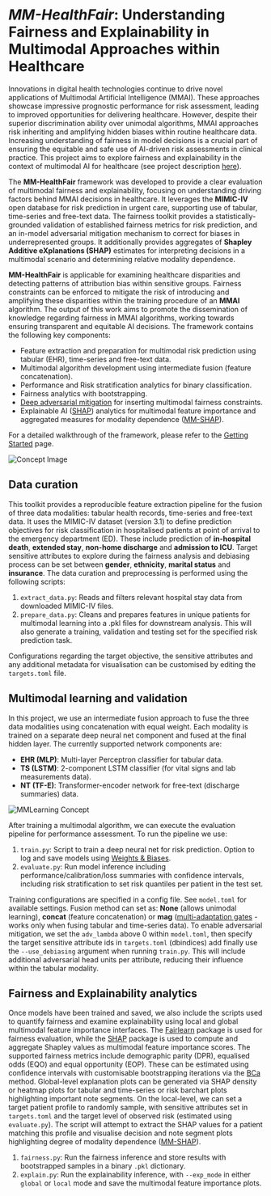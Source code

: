 # *MM-HealthFair*: Understanding Fairness and Explainability in Multimodal Approaches within Healthcare

Innovations in digital health technologies continue to drive novel applications of Multimodal Artificial Intelligence (MMAI). These approaches showcase impressive prognostic performance for risk assessment, leading to improved opportunities for delivering healthcare. However, despite their superior discrimination ability over unimodal algorithms, MMAI approaches risk inheriting and amplifying hidden biases within routine healthcare data. Increasing understanding of fairness in model decisions is a crucial part of ensuring the equitable and safe use of AI-driven risk assessments in clinical practice. This project aims to explore fairness and explainability in the context of multimodal AI for healthcare (see project description [here](https://nhsx.github.io/nhsx-internship-projects/advances-modalities-explainability/)).

The **MM-HealthFair** framework was developed to provide a clear evaluation of multimodal fairness and explainability, focusing on understanding driving factors behind MMAI decisions in healthcare. It leverages the **MIMIC-IV** open database for risk prediction in urgent care, supporting use of tabular, time-series and free-text data. The fairness toolkit provides a statistically-grounded validation of established fairness metrics for risk prediction, and an in-model adversarial mitigation mechanism to correct for biases in underrepresented groups. It additionally provides aggregates of **Shapley Additive eXplanations (SHAP)** estimates for interpreting decisions in a multimodal scenario and determining relative modality dependence.
    
**MM-HealthFair** is applicable for examining healthcare disparities and detecting patterns of attribution bias within sensitive groups. Fairness constraints can be enforced to mitigate the risk of introducing and amplifying these disparities within the training procedure of an **MMAI** algorithm. The output of this work aims to promote the dissemination of knowledge regarding fairness in MMAI algorithms, working towards ensuring transparent and equitable AI decisions. The framework contains the following key components:
- Feature extraction and preparation for multimodal risk prediction using tabular (EHR), time-series and free-text data.
- Multimodal algorithm development using intermediate fusion (feature concatenation).
- Performance and Risk stratification analytics for binary classification.
- Fairness analytics with bootstrapping.
- [Deep adversarial mitigation](https://arxiv.org/abs/1801.07593) for inserting multimodal fairness constraints.
- Explainable AI ([SHAP](https://shap.readthedocs.io/en/latest/)) analytics for multimodal feature importance and aggregated measures for modality dependence ([MM-SHAP](https://github.com/Heidelberg-NLP/MM-SHAP/blob/main/)).

For a detailed walkthrough of the framework, please refer to the [Getting Started](https://github.com/nhsengland/mm-healthfair/blob/main/docs/getting_started.md) page.

![Concept Image](https://raw.githubusercontent.com/nhsengland/mm-healthfair/refs/heads/main/report/NHSE%20MMFair%20Concept.png)

## Data curation

This toolkit provides a reproducible feature extraction pipeline for the fusion of three data modalities: tabular health records, time-series and free-text data. It uses the MIMIC-IV dataset (version 3.1) to define prediction objectives for risk classification in hospitalised patients at point of arrival to the emergency department (ED). These include prediction of **in-hospital death**, **extended stay**, **non-home discharge** and **admission to ICU**. Target sensitive attributes to explore during the fairness analysis and debiasing process can be set between **gender**, **ethnicity**, **marital status** and **insurance**. The data curation and preprocessing is performed using the following scripts:

1. `extract_data.py`: Reads and filters relevant hospital stay data from downloaded MIMIC-IV files.
2. `prepare_data.py`: Cleans and prepares features in unique patients for multimodal learning into a .pkl files for downstream analysis. This will also generate a training, validation and testing set for the specified risk prediction task.

Configurations regarding the target objective, the sensitive attributes and any additional metadata for visualisation can be customised by editing the `targets.toml` file.

## Multimodal learning and validation
In this project, we use an intermediate fusion approach to fuse the three data modalities using concatenation with equal weight. Each modality is trained on a separate deep neural net component and fused at the final hidden layer. The currently supported network components are:
- **EHR (MLP)**: Multi-layer Perceptron classifier for tabular data.
- **TS (LSTM)**: 2-component LSTM classifier (for vital signs and lab measurements data).
- **NT (TF-E)**: Transformer-encoder network for free-text (discharge summaries) data.

![MMLearning Concept](https://raw.githubusercontent.com/nhsengland/mm-healthfair/refs/heads/main/report/MMHealthFair%20Components.png)

After training a multimodal algorithm, we can execute the evaluation pipeline for performance assessment. To run the pipeline we use:
1. `train.py`: Script to train a deep neural net for risk prediction. Option to log and save models using [Weights & Biases](https://wandb.ai).
2. `evaluate.py`: Run model inference including performance/calibration/loss summaries with confidence intervals, including risk stratification to set risk quantiles per patient in the test set.

Training configurations are specified in a config file. See `model.toml` for available settings. Fusion method can set as: **None** (allows unimodal learning), **concat** (feature concatenation) or **mag** ([multi-adaptation gates](https://discovery.ucl.ac.uk/id/eprint/10188927/1/MAG___An_EXTENDED_Multimodal_Adaptation_Gate_for_Multimodal_Sentiment_Analysis.pdf) - works only when fusing tabular and time-series data). To enable adversarial mitigation, we set the `adv_lambda` above 0 within `model.toml`, then specify the target sensitive attribute ids in `targets.toml` (dbindices) add finally use the `--use_debiasing` argument when running `train.py`. This will include additional adversarial head units per attribute, reducing their influence within the tabular modality.

## Fairness and Explainability analytics
Once models have been trained and saved, we also include the scripts used to quantify fairness and examine explainability using local and global multimodal feature importance interfaces. The [Fairlearn](https://fairlearn.org/) package is used for fairness evaluation, while the [SHAP](https://shap.readthedocs.io/en/latest/) package is used to compute and aggregate Shapley values as multimodal feature importance scores. The supported fairness metrics include demographic parity (DPR), equalised odds (EQO) and equal opportunity (EOP). These can be estimated using confidence intervals with customisable bootstrapping iterations via the [BCa](https://www.erikdrysdale.com/bca_python/) method. Global-level explanation plots can be generated via SHAP density or heatmap plots for tabular and time-series or risk barchart plots highlighting important note segments. On the local-level, we can set a target patient profile to randomly sample, with sensitive attributes set in `targets.toml` and the target level of observed risk (estimated using `evaluate.py`). The script will attempt to extract the SHAP values for a patient matching this profile and visualise decision and note segment plots highlighting degree of modality dependence ([MM-SHAP](https://github.com/Heidelberg-NLP/MM-SHAP/blob/main)).

1. `fairness.py`: Run the fairness inference and store results with bootstrapped samples in a binary `.pkl` dictionary.
2. `explain.py`: Run the explainability inference, with `--exp_mode` in either `global` or `local` mode and save the multimodal feature importance plots.
